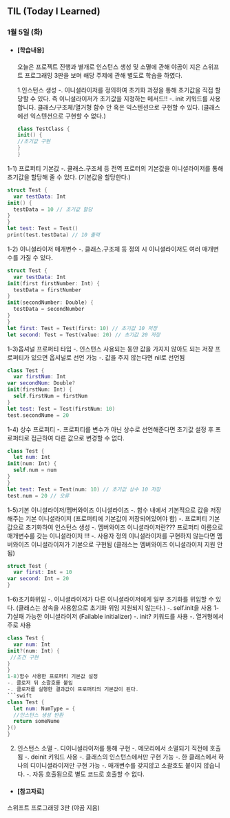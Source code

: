 ## TIL (Today I Learned)

### 1월 5일 (화)

- #### [학습내용]
  오늘은 프로젝트 진행과 별개로 인스턴스 생성 및 소멸에 관해 야곰이 지은 스위프트 프로그래밍 3판을 보며 해당 주제에 관해 별도로 학습을 하였다. 

  1.인스턴스 생성
   -. 이니셜라이저를 정의하여 초기화 과정을 통해 초기값을 직접 할당할 수 있다.
   즉 이니셜라이저가 초기값을 지정하는 메서드!!
   -. init 키워드를 사용합니다. 클래스/구조체/열거형 함수 안 혹은 익스텐션으로 구현할 수 있다.
  (클래스에선 익스텐션으로 구현할 수 없다.)
  ```swift
  class TestClass {
  init() {
  //초기값 구현
  }
  }
  ```
1-1) 프로퍼티 기본값
 -. 클래스.구조체 등 전역 프로터의 기본값을 이니셜라이저를 통해 초기값을 할당해 줄 수 있다. (기본값을 할당한다.)
  ```swift
struct Test {
	var testData: Int
  init() {
  	testData = 10 // 초기값 할당
  }
}
let test: Test = Test()
print(test.testData) // 10 출력
  ```
1-2) 이니셜라이저 매개변수
 -. 클래스.구조체 등 정의 시 이니셜라이저도 여러 매개변수를 가질 수 있다.
  ```swift
struct Test {
	var testData: Int
  init(first firstNumber: Int) {
    testData = firstNumber
  }
  init(secondNumber: Double) {
  	testData = secondNumber
  }
}
let first: Test = Test(first: 10) // 초기값 10 저장
let second: Test = Test(value: 20) // 초기값 20 저장
  ```
1-3)옵셔널 프로퍼티 타입
 -. 인스턴스 사용되는 동안 값을 가지지 않아도 되는 저장 프로퍼티가 있으면 옵셔널로 선언 가능
 -. 값을 주지 않는다면 nil로 선언됨
  ```swift
class Test {
	var firstNum: Int
  var secondNum: Double?
  init(firstNum: Int) {
  	self.firstNum = firstNum
  }
let test: Test = Test(firstNum: 10)
test.secondNume = 20
  ```
1-4) 상수 프로퍼티
 -. 프로퍼티를 변수가 아닌 상수로 선언해준다면 초기값 설정 후 프로퍼티로 접근하여 다른 값으로 변경할 수 없다.
  ```swift
class Test {
	let num: Int
  init(num: Int) {
  	self.num = num
  }
}
let test: Test = Test(num: 10) // 초기값 상수 10 저장
test.num = 20 // 오류
  ```
1-5)기본 이니셜라이저/멤버와이즈 이니셜라이즈
 -. 함수 내에서 기본적으로 값을 저장해주는 기본 이니셜라이저 (프로퍼티에 기본값이 저장되어있어야 함)
 -. 프로퍼티 기본값으로 초기화하여 인스턴스 생성
 -. 멤버와이즈 이니셜라이저란??? 프로퍼티 이름으로 매개변수를 갖는 이니셜라이저 !!!
 -. 사용자 정의 이니셜라이저를 구현하지 않는다면 멤버와이즈 이니셜라이저가 기본으로 구현됨
  (클래스는 멤버와이즈 이니셜라이저 지원 안됨)
  ```swift
struct Test {
	var first: Int = 10
  var second: Int = 20
}
  ```
1-6)초기화위임
 -. 이니셜라이저가 다른 이니셜라이저에게 일부 초기화를 위임할 수 있다.
   (클래스는 상속을 사용함으로 초기화 위임 지원되지 않는다.)
 -. self.init을 사용
1-7)실패 가능한 이니셜라이저 (Failable initializer)
 -. init? 키워드를 사용
 -. 열거형에서 주로 사용
  ```swift
class Test {
	var num: Int
  init?(num: Int) {
   //조건 구현
  }
}
1-8)함수 사용한 프로퍼티 기본값 설정
 -. 클로저 뒤 소괄호를 붙임
 -. 클로저를 실행한 결과값이 프로퍼티의 기본값이 된다.
  ​```swift
class Test {
	let num: NumType = {
  	//인스턴스 생성 반환
    return someNume
  }()
}
  ```
  2. 인스턴스 소멸
 -. 디이니셜라이저를 통해 구현
 -. 메모리에서 소멸되기 직전에 호출됨
 -. deinit 키워드 사용 
 -. 클래스의 인스턴스에서만 구현 가능
 -. 한 클래스에서 하나의 디이니셜라이저만 구현 가능
 -. 매개변수를 갖지않고 소괄호도 붙이지 않습니다. 
 -. 자동 호출됨으로 별도 코드로 호출할 수 없다.

- #### [참고자료]
스위프트 프로그래밍 3판 (야곰 지음)
